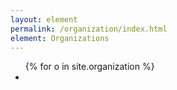 ```yaml
---
layout: element
permalink: /organization/index.html
element: Organizations
---
```


<ul>
{% for o in site.organization %}
<li><a href="/organization/{{o.key}}.html" title=">{{o.short}}</a>
({{o.stuff.standards.owns}}, {{o.stuff.capabilityprofiles.owns}},
{{o.stuff.profiles.owns}},
{{o.stuff.serviceprofiles.owns}})</li>
{% endfor%}
</ul>
